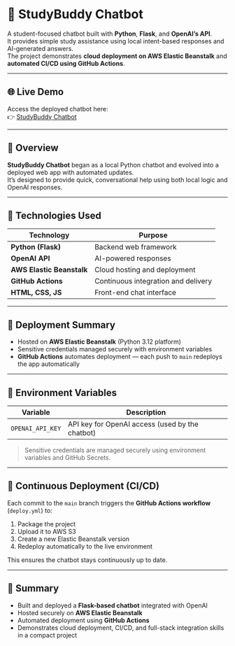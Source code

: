 # 🧠 StudyBuddy Chatbot

A student-focused chatbot built with **Python**, **Flask**, and **OpenAI’s API**.  
It provides simple study assistance using local intent-based responses and AI-generated answers.  
The project demonstrates **cloud deployment on AWS Elastic Beanstalk** and **automated CI/CD using GitHub Actions**.

---

## 🌐 Live Demo

Access the deployed chatbot here:  
👉 [StudyBuddy Chatbot](http://studybuddy-chatbot-env.eba-phm9sp7b.ca-central-1.elasticbeanstalk.com)

---

## 📘 Overview

**StudyBuddy Chatbot** began as a local Python chatbot and evolved into a deployed web app with automated updates.  
It’s designed to provide quick, conversational help using both local logic and OpenAI responses.

---

## 🧰 Technologies Used

| Technology | Purpose |
|-------------|----------|
| **Python (Flask)** | Backend web framework |
| **OpenAI API** | AI-powered responses |
| **AWS Elastic Beanstalk** | Cloud hosting and deployment |
| **GitHub Actions** | Continuous integration and delivery |
| **HTML, CSS, JS** | Front-end chat interface |

---

## 🚀 Deployment Summary

- Hosted on **AWS Elastic Beanstalk** (Python 3.12 platform)  
- Sensitive credentials managed securely with environment variables  
- **GitHub Actions** automates deployment — each push to `main` redeploys the app automatically  

---

## 🔐 Environment Variables

| Variable | Description |
|-----------|--------------|
| `OPENAI_API_KEY` | API key for OpenAI access (used by the chatbot) |

> Sensitive credentials are managed securely using environment variables and GitHub Secrets.

---

## 🔄 Continuous Deployment (CI/CD)

Each commit to the `main` branch triggers the **GitHub Actions workflow** (`deploy.yml`) to:

1. Package the project  
2. Upload it to AWS S3  
3. Create a new Elastic Beanstalk version  
4. Redeploy automatically to the live environment  

This ensures the chatbot stays continuously up to date.

---

## 💭 Summary

- Built and deployed a **Flask-based chatbot** integrated with OpenAI  
- Hosted securely on **AWS Elastic Beanstalk**  
- Automated deployment using **GitHub Actions**  
- Demonstrates cloud deployment, CI/CD, and full-stack integration skills in a compact project
